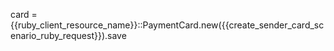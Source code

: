 card = {{ruby_client_resource_name}}::PaymentCard.new({{create_sender_card_scenario_ruby_request}}).save
